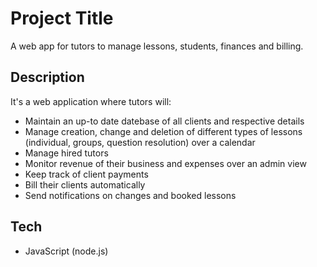 # Project Title
A web app for tutors to manage lessons, students, finances and billing.
## Description
It's a web application where tutors will:
- Maintain an up-to date datebase of all clients and respective details
- Manage creation, change and deletion of different types of lessons (individual, groups, question resolution) over a calendar
- Manage hired tutors
- Monitor revenue of their business and expenses over an admin view
- Keep track of client payments
- Bill their clients automatically
- Send notifications on changes and booked lessons
## Tech
- JavaScript (node.js)